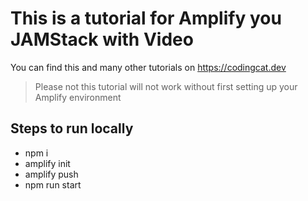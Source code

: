 # This is a tutorial for Amplify you JAMStack with Video

You can find this and many other tutorials on https://codingcat.dev

> Please not this tutorial will not work without first setting up your Amplify environment

## Steps to run locally
- npm i
- amplify init
- amplify push
- npm run start


